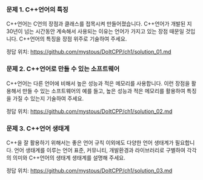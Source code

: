 ### 문제 1. C++언어의 특징
C++언어는 C언의 장점과 클래스를 접목시켜 만들어졌습니다. C++언어가 개발된 지 30년이 넘는 시간동안 계속해서 사용되는 이유는 언어가 가지고 있는 장점 때문일 것입니다. C++언어의 특징을 장점 위주로 기술하여 주세요.

정답 위치: https://github.com/mystous/DoItCPP/ch1/solution_01.md
### 문제 2. C++언어로 만들 수 있는 소프트웨어
C++언어는 다른 언어에 비해서 높은 성능과 적은 메모리를 사용합니다. 이런 장점을 활용해서 만들 수 있는 소프트웨어의 예를 들고, 높은 성능과 적은 메모리를 활용하여 특징을 가질 수 있는지 기술하여 주세요.

정답 위치: https://github.com/mystous/DoItCPP/ch1/solution_02.md
### 문제 3. C++언어 생태계
C++을 잘 활용하기 위해서는 좋은 언어 규칙 이외에도 다양한 언어 생태계가 필요합니다. 언어 생태계를 이루는 언어 표준, 커뮤니티, 개발환경과 라이브러리로 구별하여 각각의 의미와 C++언어의 생태계 생태계를 설명해 주세요.

정답 위치: https://github.com/mystous/DoItCPP/ch1/solution_03.md
